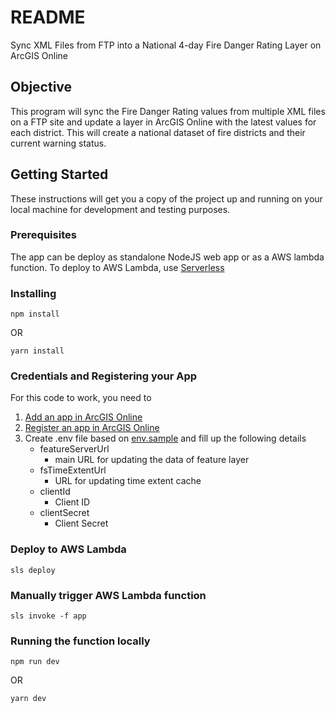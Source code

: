 # README

Sync XML Files from FTP into a National 4-day Fire Danger Rating Layer on ArcGIS Online

## Objective

This program will sync the Fire Danger Rating values from multiple XML files on a FTP site and update a layer in ArcGIS Online with the latest values for each district. This will create a national dataset of fire districts and their current warning status.

## Getting Started

These instructions will get you a copy of the project up and running on your local machine for development and testing purposes.

### Prerequisites

The app can be deploy as standalone NodeJS web app or as a AWS lambda function. To deploy to AWS Lambda, use [Serverless](https://serverless.com/)

### Installing

```
npm install
```

OR

```
yarn install
```

### Credentials and Registering your App

For this code to work, you need to

1. [Add an app in ArcGIS Online](https://doc.arcgis.com/en/marketplace/provider/create-listing.htm)
2. [Register an app in ArcGIS Online](http://doc.arcgis.com/en/marketplace/provider/register-app.htm)
3. Create .env file based on [env.sample](./.env.sample) and fill up the following details
   - featureServerUrl
     - main URL for updating the data of feature layer
   - fsTimeExtentUrl
     - URL for updating time extent cache
   - clientId
     - Client ID
   - clientSecret
     - Client Secret

### Deploy to AWS Lambda

```
sls deploy
```

### Manually trigger AWS Lambda function

```
sls invoke -f app
```

### Running the function locally

```
npm run dev
```

OR

```
yarn dev
```
